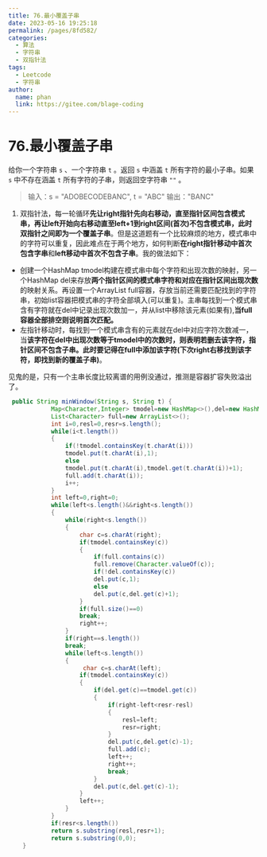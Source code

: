 ```yaml
---
title: 76.最小覆盖子串
date: 2023-05-16 19:25:18
permalink: /pages/8fd582/
categories:
  - 算法
  - 字符串
  - 双指针法
tags:
  - Leetcode
  - 字符串
author: 
  name: phan
  link: https://gitee.com/blage-coding
---
```

# 76.最小覆盖子串

给你一个字符串 `s` 、一个字符串 `t` 。返回 `s` 中涵盖 `t` 所有字符的最小子串。如果 `s` 中不存在涵盖 `t` 所有字符的子串，则返回空字符串 `""` 。

> 输入：s = "ADOBECODEBANC", t = "ABC"
> 输出："BANC"

1.  双指针法，每一轮循环**先让right指针先向右移动，直至指针区间包含模式串，再让left开始向右移动直至left+1到right区间(首次)不包含模式串，此时双指针之间即为一个覆盖子串**。但是这道题有一个比较麻烦的地方，模式串中的字符可以重复，因此难点在于两个地方，如何判断**在right指针移动中首次包含字串**和**left移动中首次不包含子串**。我的做法如下：

   - 创建一个HashMap tmodel构建在模式串中每个字符和出现次数的映射，另一个HashMap del来存放**两个指针区间的模式串字符和对应在指针区间出现次数**的映射关系。再设置一个ArrayList full容器，存放当前还需要匹配找到的字符串，初始list容器把模式串的字符全部填入(可以重复)。主串每找到一个模式串含有字符就在del中记录出现次数加一，并从list中移除该元素(如果有),**当full容器全部排空则说明首次匹配。**
   - 左指针移动时，每找到一个模式串含有的元素就在del中对应字符次数减一，当**该字符在del中出现次数等于tmodel中的次数时，则表明若删去该字符，指针区间不包含子串。此时要记得在full中添加该字符(下次right右移找到该字符，即找到新的覆盖子串)**。

   见鬼的是，只有一个主串长度比较离谱的用例没通过，推测是容器扩容失败溢出了。

```java
 public String minWindow(String s, String t) {
            Map<Character,Integer> tmodel=new HashMap<>(),del=new HashMap<>();
            List<Character> full=new ArrayList<>();
            int i=0,resl=0,resr=s.length();
            while(i<t.length())
            {
                if(!tmodel.containsKey(t.charAt(i)))
                tmodel.put(t.charAt(i),1);
                else
                tmodel.put(t.charAt(i),tmodel.get(t.charAt(i))+1);
                full.add(t.charAt(i));
                i++;
            }
            int left=0,right=0;
            while(left<s.length()&&right<s.length())
            {
                while(right<s.length())
                {
                    char c=s.charAt(right);
                    if(tmodel.containsKey(c))
                    {
                        if(full.contains(c))
                        full.remove(Character.valueOf(c));
                        if(!del.containsKey(c))
                        del.put(c,1);
                        else
                        del.put(c,del.get(c)+1);
                    }
                    if(full.size()==0)
                    break;
                    right++;
                }
                if(right==s.length())
                break;
                while(left<s.length())
                {
                     char c=s.charAt(left);
                    if(tmodel.containsKey(c))
                    {
                        if(del.get(c)==tmodel.get(c))
                        {
                            if(right-left<resr-resl)
                            {
                                resl=left;
                                resr=right;
                            }
                            del.put(c,del.get(c)-1);
                            full.add(c);
                            left++;
                            right++;
                            break;
                        }
                        del.put(c,del.get(c)-1);
                    }
                    left++;
                }
            }
            if(resr<s.length())
            return s.substring(resl,resr+1);
            return s.substring(0,0);
    }
```